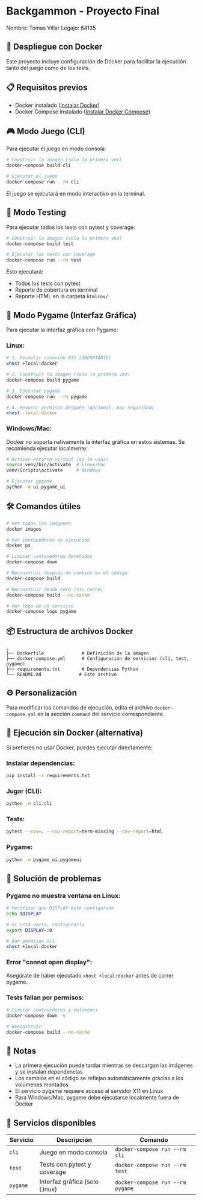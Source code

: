 # Backgammon - Proyecto Final

Nombre: Tomas Villar
Legajo: 64135

## 🐳 Despliegue con Docker

Este proyecto incluye configuración de Docker para facilitar la ejecución tanto del juego como de los tests.

## 📋 Requisitos previos

* Docker instalado ([Instalar Docker](https://docs.docker.com/get-docker/))
* Docker Compose instalado ([Instalar Docker Compose](https://docs.docker.com/compose/install/))

## 🎮 Modo Juego (CLI)

Para ejecutar el juego en modo consola:

```bash
# Construir la imagen (solo la primera vez)
docker-compose build cli

# Ejecutar el juego
docker-compose run --rm cli
```

El juego se ejecutará en modo interactivo en la terminal.

## 🧪 Modo Testing

Para ejecutar todos los tests con pytest y coverage:

```bash
# Construir la imagen (solo la primera vez)
docker-compose build test

# Ejecutar los tests con coverage
docker-compose run --rm test
```

Esto ejecutará:
* Todos los tests con pytest
* Reporte de cobertura en terminal
* Reporte HTML en la carpeta `htmlcov/`

## 🎨 Modo Pygame (Interfaz Gráfica)

Para ejecutar la interfaz gráfica con Pygame:

### Linux:

```bash
# 1. Permitir conexión X11 (IMPORTANTE)
xhost +local:docker

# 2. Construir la imagen (solo la primera vez)
docker-compose build pygame

# 3. Ejecutar pygame
docker-compose run --rm pygame

# 4. Revocar permisos después (opcional, por seguridad)
xhost -local:docker
```

### Windows/Mac: 

Docker no soporta nativamente la interfaz gráfica en estos sistemas. Se recomienda ejecutar localmente:

```bash
# Activar entorno virtual (si lo usas)
source venv/bin/activate  # Linux/Mac
venv\Scripts\activate     # Windows

# Ejecutar pygame
python -m ui.pygame_ui
```

## 🛠️ Comandos útiles

```bash
# Ver todas las imágenes
docker images

# Ver contenedores en ejecución
docker ps

# Limpiar contenedores detenidos
docker-compose down

# Reconstruir después de cambios en el código
docker-compose build

# Reconstruir desde cero (sin caché)
docker-compose build --no-cache

# Ver logs de un servicio
docker-compose logs pygame
```

## 📦 Estructura de archivos Docker

```
.
├── Dockerfile              # Definición de la imagen
├── docker-compose.yml      # Configuración de servicios (cli, test, pygame)
├── requirements.txt        # Dependencias Python
└── README.md              # Este archivo
```

## ⚙️ Personalización

Para modificar los comandos de ejecución, edita el archivo `docker-compose.yml` en la sección `command` del servicio correspondiente.

## 🚀 Ejecución sin Docker (alternativa)

Si prefieres no usar Docker, puedes ejecutar directamente:

### Instalar dependencias:

```bash
pip install -r requirements.txt
```

### Jugar (CLI):

```bash
python -m cli.cli
```

### Tests:

```bash
pytest --cov=. --cov-report=term-missing --cov-report=html
```

### Pygame:

```bash
python -m pygame_ui.pygameui
```

## 🐛 Solución de problemas

### Pygame no muestra ventana en Linux:

```bash
# Verificar que DISPLAY esté configurado
echo $DISPLAY

# Si está vacío, configurarlo
export DISPLAY=:0

# Dar permisos X11
xhost +local:docker
```

### Error "cannot open display":

Asegúrate de haber ejecutado `xhost +local:docker` antes de correr pygame.

### Tests fallan por permisos:

```bash
# Limpiar contenedores y volúmenes
docker-compose down -v

# Reconstruir
docker-compose build --no-cache
```

## 📝 Notas

* La primera ejecución puede tardar mientras se descargan las imágenes y se instalan dependencias
* Los cambios en el código se reflejan automáticamente gracias a los volúmenes montados
* El servicio pygame requiere acceso al servidor X11 en Linux
* Para Windows/Mac, pygame debe ejecutarse localmente fuera de Docker

## 🎯 Servicios disponibles

| Servicio | Descripción | Comando |
|----------|-------------|---------|
| `cli` | Juego en modo consola | `docker-compose run --rm cli` |
| `test` | Tests con pytest y coverage | `docker-compose run --rm test` |
| `pygame` | Interfaz gráfica (solo Linux) | `docker-compose run --rm pygame` |